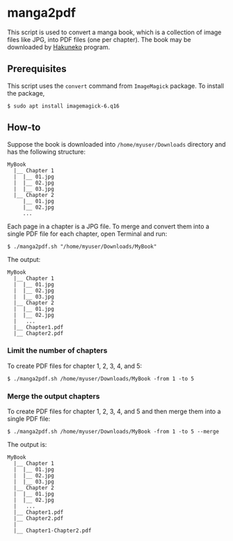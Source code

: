 # manga2pdf

This script is used to convert a manga book, which is a collection of image files like JPG, into PDF files (one per chapter). The book may be downloaded by [Hakuneko](https://hakuneko.download/) program.

## Prerequisites
This script uses the `convert` command from `ImageMagick` package. To install the package,
```
$ sudo apt install imagemagick-6.q16
```

## How-to

Suppose the book is downloaded into `/home/myuser/Downloads` directory and has the following structure:

```
MyBook
  |__ Chapter 1
  |  |__ 01.jpg
  |  |__ 02.jpg
  |  |__ 03.jpg
  |__ Chapter 2
     |__ 01.jpg
     |__ 02.jpg
     ...

```

Each page in a chapter is a JPG file. To merge and convert them into a single PDF file for each chapter, open Terminal and run:
```
$ ./manga2pdf.sh "/home/myuser/Downloads/MyBook"
```
The output:
```
MyBook
  |__ Chapter 1
  |  |__ 01.jpg
  |  |__ 02.jpg
  |  |__ 03.jpg
  |__ Chapter 2
  |  |__ 01.jpg
  |  |__ 02.jpg
  |   ...
  |__ Chapter1.pdf
  |__ Chapter2.pdf
```

### Limit the number of chapters
To create PDF files for chapter 1, 2, 3, 4, and 5:
```
$ ./manga2pdf.sh /home/myuser/Downloads/MyBook -from 1 -to 5
```
### Merge the output chapters
To create PDF files for chapter 1, 2, 3, 4, and 5 and then merge them into a single PDF file:
```
$ ./manga2pdf.sh /home/myuser/Downloads/MyBook -from 1 -to 5 --merge
```
The output is:
```
MyBook
  |__ Chapter 1
  |  |__ 01.jpg
  |  |__ 02.jpg
  |  |__ 03.jpg
  |__ Chapter 2
  |  |__ 01.jpg
  |  |__ 02.jpg
  |   ...
  |__ Chapter1.pdf
  |__ Chapter2.pdf
  |
  |__ Chapter1-Chapter2.pdf
```

